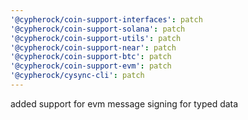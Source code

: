 ```yaml
---
'@cypherock/coin-support-interfaces': patch
'@cypherock/coin-support-solana': patch
'@cypherock/coin-support-utils': patch
'@cypherock/coin-support-near': patch
'@cypherock/coin-support-btc': patch
'@cypherock/coin-support-evm': patch
'@cypherock/cysync-cli': patch
---
```


added support for evm message signing for typed data
